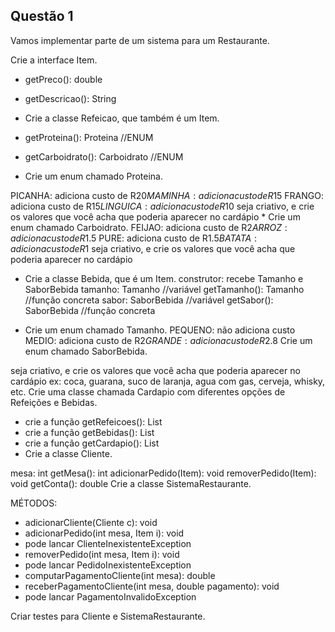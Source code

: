 ## Questão 1

Vamos implementar parte de um sistema para um Restaurante.

Crie a interface Item.

* getPreco(): double
* getDescricao(): String
* Crie a classe Refeicao, que também é um Item.

* getProteina(): Proteina //ENUM
* getCarboidrato(): Carboidrato //ENUM

* Crie um enum chamado Proteina.

PICANHA: adiciona custo de R$20
MAMINHA: adiciona custo de R$15
FRANGO: adiciona custo de R$15
LINGUICA: adiciona custo de R$10
seja criativo, e crie os valores que você acha que poderia aparecer no cardápio
* 
Crie um enum chamado Carboidrato.
FEIJAO: adiciona custo de R$2
ARROZ: adiciona custo de R$1.5
PURE: adiciona custo de R$1.5
BATATA: adiciona custo de R$1
seja criativo, e crie os valores que você acha que poderia aparecer no cardápio

* Crie a classe Bebida, que é um Item.
construtor: recebe Tamanho e SaborBebida
tamanho: Tamanho //variável
getTamanho(): Tamanho //função concreta
sabor: SaborBebida //variável
getSabor(): SaborBebida //função concreta

* Crie um enum chamado Tamanho.
PEQUENO: não adiciona custo
MEDIO: adiciona custo de R$2
GRANDE: adiciona custo de R$2.8
Crie um enum chamado SaborBebida.

seja criativo, e crie os valores que você acha que poderia aparecer no cardápio
ex: coca, guarana, suco de laranja, agua com gas, cerveja, whisky, etc.
Crie uma classe chamada Cardapio com diferentes opções de Refeições e Bebidas.

* crie a função getRefeicoes(): List
* crie a função getBebidas(): List
* crie a função getCardapio(): List
* Crie a classe Cliente.

mesa: int
getMesa(): int
adicionarPedido(Item): void
removerPedido(Item): void
getConta(): double
Crie a classe SistemaRestaurante.

MÉTODOS:  
* adicionarCliente(Cliente c): void
* adicionarPedido(int mesa, Item i): void
* pode lancar ClienteInexistenteException
* removerPedido(int mesa, Item i): void
* pode lancar PedidoInexistenteException
* computarPagamentoCliente(int mesa): double
* receberPagamentoCliente(int mesa, double pagamento): void
* pode lancar PagamentoInvalidoException

Criar testes para Cliente e SistemaRestaurante.